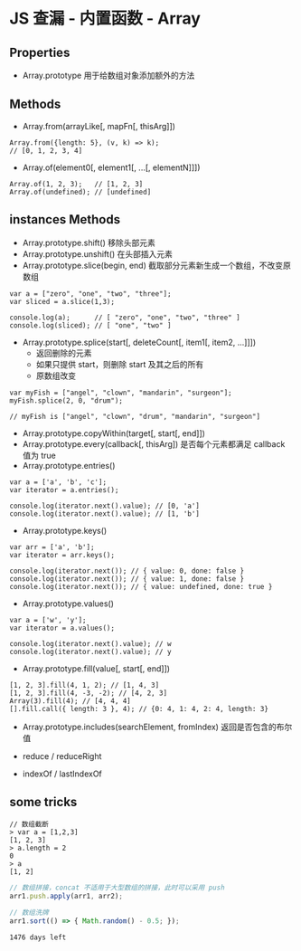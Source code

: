 #  JS 查漏 - 内置函数 - Array

## Properties

* Array.prototype 用于给数组对象添加额外的方法


## Methods

* Array.from(arrayLike[, mapFn[, thisArg]])

```
Array.from({length: 5}, (v, k) => k);
// [0, 1, 2, 3, 4]
```
* Array.of(element0[, element1[, ...[, elementN]]])

```
Array.of(1, 2, 3);   // [1, 2, 3]
Array.of(undefined); // [undefined]
```


## instances Methods

* Array.prototype.shift() 移除头部元素
* Array.prototype.unshift() 在头部插入元素
* Array.prototype.slice(begin, end) 截取部分元素新生成一个数组，不改变原数组

```
var a = ["zero", "one", "two", "three"];
var sliced = a.slice(1,3);

console.log(a);      // [ "zero", "one", "two", "three" ]
console.log(sliced); // [ "one", "two" ]
```

* Array.prototype.splice(start[, deleteCount[, item1[, item2, ...]]])
    * 返回删除的元素
    * 如果只提供 start，则删除 start 及其之后的所有
    * 原数组改变

```
var myFish = ["angel", "clown", "mandarin", "surgeon"];
myFish.splice(2, 0, "drum");

// myFish is ["angel", "clown", "drum", "mandarin", "surgeon"]
```

* Array.prototype.copyWithin(target[, start[, end]])
* Array.prototype.every(callback[, thisArg]) 是否每个元素都满足 callback 值为 true
* Array.prototype.entries()

```
var a = ['a', 'b', 'c'];
var iterator = a.entries();

console.log(iterator.next().value); // [0, 'a']
console.log(iterator.next().value); // [1, 'b']
```

* Array.prototype.keys()

```
var arr = ['a', 'b'];
var iterator = arr.keys();

console.log(iterator.next()); // { value: 0, done: false }
console.log(iterator.next()); // { value: 1, done: false }
console.log(iterator.next()); // { value: undefined, done: true }
```
* Array.prototype.values()

```
var a = ['w', 'y'];
var iterator = a.values();

console.log(iterator.next().value); // w
console.log(iterator.next().value); // y
```

* Array.prototype.fill(value[, start[, end]])

```
[1, 2, 3].fill(4, 1, 2); // [1, 4, 3]
[1, 2, 3].fill(4, -3, -2); // [4, 2, 3]
Array(3).fill(4); // [4, 4, 4]
[].fill.call({ length: 3 }, 4); // {0: 4, 1: 4, 2: 4, length: 3}
```
*  Array.prototype.includes(searchElement, fromIndex) 返回是否包含的布尔值

* reduce / reduceRight
* indexOf / lastIndexOf


## some tricks

```
// 数组截断
> var a = [1,2,3]
[1, 2, 3]
> a.length = 2
0
> a
[1, 2]
```

```js
// 数组拼接，concat 不适用于大型数组的拼接，此时可以采用 push
arr1.push.apply(arr1, arr2);
```

```js
// 数组洗牌
arr1.sort(() => { Math.random() - 0.5; });
```

`1476 days left`

